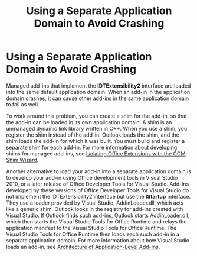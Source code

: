 ﻿---
title: Using a Separate Application Domain to Avoid Crashing
TOCTitle: Using a Separate Application Domain to Avoid Crashing
ms:assetid: 7fc6d1e5-7032-47a9-826f-6b5d3b43fef9
ms:mtpsurl: https://msdn.microsoft.com/en-us/library/Bb623114(v=office.15)
ms:contentKeyID: 55119786
ms.date: 07/24/2014
mtps_version: v=office.15
---

# Using a Separate Application Domain to Avoid Crashing

Managed add-ins that implement the **IDTExtensibility2** interface are loaded into the same default application domain. When an add-in in the application domain crashes, it can cause other add-ins in the same application domain to fail as well.

To work around this problem, you can create a shim for the add-in, so that the add-in can be loaded in its own application domain. A shim is an unmanaged dynamic link library written in C++. When you use a shim, you register the shim instead of the add-in. Outlook loads the shim, and the shim loads the add-in for which it was built. You must build and register a separate shim for each add-in. For more information about developing shims for managed add-ins, see [Isolating Office Extensions with the COM Shim Wizard](http://go.microsoft.com/fwlink/?linkid=89109).

Another alternative to load your add-in into a separate application domain is to develop your add-in using Office development tools in Visual Studio 2010, or a later release of Office Developer Tools for Visual Studio. Add-ins developed by these versions of Office Developer Tools for Visual Studio do not implement the IDTExtensibility2 interface but use the **IStartup** interface. They use a loader provided by Visual Studio, AddinLoader.dll, which acts like a generic shim. Outlook looks in the registry for add-ins created with Visual Studio. If Outlook finds such add-ins, Outlook starts AddinLoader.dll, which then starts the Visual Studio Tools for Office Runtime and relays the application manifest to the Visual Studio Tools for Office Runtime. The Visual Studio Tools for Office Runtime then loads each such add-in in a separate application domain. For more information about how Visual Studio loads an add-in, see [Architecture of Application-Level Add-Ins](https://msdn.microsoft.com/en-us/library/bb386298\(v=office.15\)).

